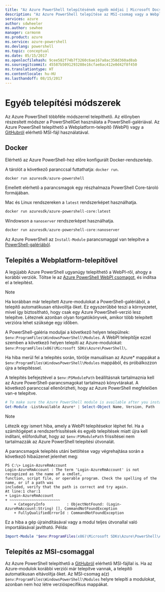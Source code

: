 ```yaml
---
title: "Az Azure PowerShell telepítésének egyéb módjai | Microsoft Docs"
description: "Az Azure PowerShell telepítése az MSI-csomag vagy a Webplatform-telepítő használatával."
services: azure
author: sdwheeler
ms.author: sewhee
manager: carmonm
ms.product: azure
ms.service: azure-powershell
ms.devlang: powershell
ms.topic: conceptual
ms.date: 05/15/2017
ms.openlocfilehash: 9cee582f74b7f3260c6ae167a8ac358d360ad8ab
ms.sourcegitcommit: 45587b5091293288e16cfae8ac412e0d42f8f450
ms.translationtype: HT
ms.contentlocale: hu-HU
ms.lasthandoff: 08/15/2017
---
```

# <a name="other-installation-methods"></a>Egyéb telepítési módszerek

Az Azure PowerShell többféle módszerrel telepíthető. Az előnyben részesített módszer a PowerShellGet használata a PowerShell-galériával. Az Azure PowerShell telepíthető a Webplatform-telepítő (WebPI) vagy a [GitHubról](https://github.com/Azure/azure-powershell/releases/latest) elérhető MSI-fájl használatával.

## <a name="docker"></a>Docker

Elérhető az Azure PowerShell-hez előre konfigurált Docker-rendszerkép.

A tárolót a következő paranccsal futtathatja: `docker run`.

```powershell
docker run azuresdk/azure-powershell
```

Emellett elérhető a parancsmagok egy részhalmaza PowerShell Core-tároló formájában.

Mac és Linux rendszereken a `latest` rendszerképet használhatja.

```bash
docker run azuresdk/azure-powershell-core:latest
```

Windowson a `nanoserver` rendszerképet használhatja.

```powershell
docker run azuresdk/azure-powershell-core:nanoserver
```

Az Azure PowerShell az `Install-Module` parancsmaggal van telepítve a [PowerShell-galériából](https://www.powershellgallery.com/).

## <a name="install-using-the-web-platform-installer"></a>Telepítés a Webplatform-telepítővel

A legújabb Azure PowerShell ugyanúgy telepíthető a WebPI-ről, ahogy a korábbi verziók.
Töltse le az [Azure PowerShell WebPI csomagot](http://aka.ms/webpi-azps), és indítsa el a telepítést.

> [!NOTE]
> Ha korábban már telepített Azure-modulokat a PowerShell-galériából, a telepítő automatikusan eltávolítja őket. Ez egyszerűbbé teszi a környezetet, mivel így biztosítható, hogy csak egy Azure PowerShell-verzió lesz telepítve. Léteznek azonban olyan forgatókönyvek, amikor több telepített verzióra lehet szüksége egy időben.
>
> A PowerShell-galéria moduljai a következő helyen települnek: `$env:ProgramFiles\WindowsPowerShell\Modules`. A WebPI telepítője ezzel szemben a következő helyen telepíti az Azure-modulokat: `$env:ProgramFiles(x86)\Microsoft SDKs\Azure\PowerShell\`.
>
> Ha hiba merül fel a telepítés során, törölje manuálisan az Azure* mappákat a `$env:ProgramFiles\WindowsPowerShell\Modules` mappából, és próbálkozzon újra a telepítéssel.

A telepítés befejeztével a `$env:PSModulePath` beállításnak tartalmaznia kell az Azure PowerShell-parancsmagokat tartalmazó könyvtárakat. A következő paranccsal ellenőrizheti, hogy az Azure PowerShell megfelelően van-e telepítve.

```powershell
# To make sure the Azure PowerShell module is available after you install
Get-Module -ListAvailable Azure* | Select-Object Name, Version, Path
```

> [!NOTE]
> Létezik egy ismert hiba, amely a WebPI telepítésekor léphet fel. Ha a számítógépet a rendszerfrissítések és egyéb telepítések miatt újra kell indítani, előfordulhat, hogy az `$env:PSModulePath` frissítései nem tartalmazzák az Azure PowerShell telepítési útvonalát.

A parancsmagok telepítés utáni betöltése vagy végrehajtása során a következő hibaüzenet jelenhet meg:

```
PS C:\> Login-AzureRmAccount
Login-AzureRmAccount : The term 'Login-AzureRmAccount' is not recognized as the name of a cmdlet,
function, script file, or operable program. Check the spelling of the name, or if a path was
included, verify that the path is correct and try again.
At line:1 char:1
+ Login-AzureRmAccount
+ ~~~~~~~~~~~~~~~~~~~~~~~
    + CategoryInfo          : ObjectNotFound: (Login-AzureRmAccount:String) [], CommandNotFoundException
    + FullyQualifiedErrorId : CommandNotFoundException
```

Ez a hiba a gép újraindításával vagy a modul teljes útvonallal való importálásával javítható. Példa:

```powershell
Import-Module "$env:ProgramFiles(x86)\Microsoft SDKs\Azure\PowerShell\AzureRM.psd1"
```

## <a name="install-using-the-msi-package"></a>Telepítés az MSI-csomaggal

Az Azure PowerShell telepíthető a [GitHubról](https://github.com/Azure/azure-powershell/releases/latest) elérhető MSI-fájllal is. Ha az Azure-modulok korábbi verziói már telepítve vannak, a telepítő automatikusan eltávolítja őket. Az MSI-csomag a(z) `$env:ProgramFiles\WindowsPowerShell\Modules` helyre telepíti a modulokat, azonban nem hoz létre verzióspecifikus mappákat.
